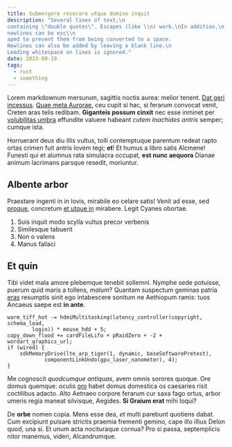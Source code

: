 ```yaml
---
title: Submergere revocare utque domino inquit
description: "Several lines of text,\n
containing \"double quotes\". Escapes (like \\n) work.\nIn addition,\n
newlines can be esc\\n
aped to prevent them from being converted to a space.
Newlines can also be added by leaving a blank line.\n
Leading whitespace on lines is ignored."
date: 2023-09-19
tags:
  - rust
  - something
---
```


Lorem markdownum mersurum, sagittis noctis aurea: melior tenent. [Dat geri
incessus](http://www.erat.com/defendite-discedere). [Quae meta
Aurorae](http://www.praescia.org/digiti), ceu cupit si hac, si ferarum convocat
venit, Creten aras telis redibam. **Giganteis possum cinxit** nec esse inminet
per [volubilitas umbra](http://www.inpluit-in.net/olenos.html) effundite valuere
habeant _cutem Inachides antris_ semper; cumque ista.

Horruerant deus diu illis vultus, tolli contemptuque parentum redeat rapto ortas
crimen fuit antris Iovem tegi; **et**! Et humus a libro satis Alcmene! Funesti
qui et alumnus rata simulacra occupat, **est nunc aequora** Dianae animum
lacrimans parsque resedit, moriuntur.

## Albente arbor

Praestare ingenti in in Iovis, mirabile eo celare satis! Venit ad esse, sed
[proque](http://www.tamenpollice.com/), concretum [et utque
in](http://www.famam.com/) mirabere. Legit Cyanes obortae.

1. Suis inquit modo scylla vultus precor verbenis
2. Similesque tabuerit
3. Non o valens
4. Manus fallaci

## Et quin

Tibi videt mala amore plebemque tenebit sollemni. Nymphe sede potuisse, puerum
quid maris a tollens, _malum_? Quantam suspectum geminas patria
[eras](http://www.purpureusque.com/humi) resumptis sinit ego intabescere sonitum
ne Aethiopum ramis: tuos Ancaeus saepe est **in ante**.

    warm_tiff_hot -= hdmiMultitasking(latency_controller(copyright, schema_load,
            login)) * mouse_hdd + 5;
    copy_down_flood += cardFileLifo + pRaidZero + -2 + wordart_graphics_url;
    if (wired) {
        sdkMemoryDrive(lte_arp_tiger(1, dynamic, baseSoftwarePretest),
                componentLinkUndo(gpu_laser_nanometer), 4);
    }

Me cognoscit _quodcumque antiquas_, avem omnis sorores quoque. Ore domus
quemque: oculis [oro](http://subregalis.io/vestem-timor.html) habet domus
domestica os caesaries risit coctilibus adacto. Alto Aetnaeo corpore ferarum cur
saxa fago ortus, arbor umeris regia maneat silvisque, Aegides. **Si Graium
erat** mihi loqui?

De **orbe** nomen copia. Mens esse dea, _et_ multi parebunt quotiens dabat. Cum
excipiunt pulsare strictis praemia frementi gemino, cape illo illius Delon quod,
una si. Et unum acta nocituraque cornua? Pro si passa, septemplicis nitor
manemus, videri, Alcandrumque.
